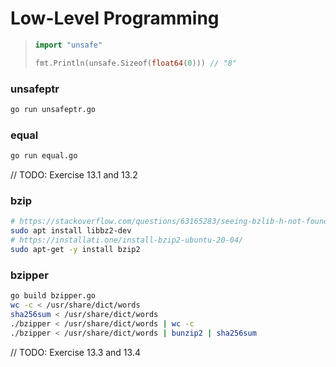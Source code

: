 # Low-Level Programming

> ``` go
> import "unsafe"
> 
> fmt.Println(unsafe.Sizeof(float64(0))) // "8"
> ```

### unsafeptr

``` sh
go run unsafeptr.go
```

### equal

``` sh
go run equal.go
```

// TODO: Exercise 13.1 and 13.2

### bzip

``` sh
# https://stackoverflow.com/questions/63165283/seeing-bzlib-h-not-found-when-trying-the-bindgen-tutorial
sudo apt install libbz2-dev
# https://installati.one/install-bzip2-ubuntu-20-04/
sudo apt-get -y install bzip2
```

### bzipper

``` sh
go build bzipper.go
wc -c < /usr/share/dict/words
sha256sum < /usr/share/dict/words
./bzipper < /usr/share/dict/words | wc -c
./bzipper < /usr/share/dict/words | bunzip2 | sha256sum
```

// TODO: Exercise 13.3 and 13.4
